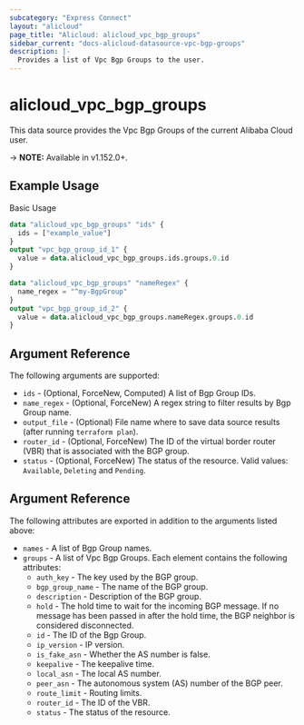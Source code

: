 ```yaml
---
subcategory: "Express Connect"
layout: "alicloud"
page_title: "Alicloud: alicloud_vpc_bgp_groups"
sidebar_current: "docs-alicloud-datasource-vpc-bgp-groups"
description: |-
  Provides a list of Vpc Bgp Groups to the user.
---
```


# alicloud\_vpc\_bgp\_groups

This data source provides the Vpc Bgp Groups of the current Alibaba Cloud user.

-> **NOTE:** Available in v1.152.0+.

## Example Usage

Basic Usage

```terraform
data "alicloud_vpc_bgp_groups" "ids" {
  ids = ["example_value"]
}
output "vpc_bgp_group_id_1" {
  value = data.alicloud_vpc_bgp_groups.ids.groups.0.id
}

data "alicloud_vpc_bgp_groups" "nameRegex" {
  name_regex = "^my-BgpGroup"
}
output "vpc_bgp_group_id_2" {
  value = data.alicloud_vpc_bgp_groups.nameRegex.groups.0.id
}

```

## Argument Reference

The following arguments are supported:

* `ids` - (Optional, ForceNew, Computed)  A list of Bgp Group IDs.
* `name_regex` - (Optional, ForceNew) A regex string to filter results by Bgp Group name.
* `output_file` - (Optional) File name where to save data source results (after running `terraform plan`).
* `router_id` - (Optional, ForceNew) The ID of the virtual border router (VBR) that is associated with the BGP group.
* `status` - (Optional, ForceNew) The status of the resource. Valid values: `Available`, `Deleting` and `Pending`.

## Argument Reference

The following attributes are exported in addition to the arguments listed above:

* `names` - A list of Bgp Group names.
* `groups` - A list of Vpc Bgp Groups. Each element contains the following attributes:
	* `auth_key` - The key used by the BGP group.
	* `bgp_group_name` - The name of the BGP group.
	* `description` - Description of the BGP group.
	* `hold` - The hold time to wait for the incoming BGP message. If no message has been passed in after the hold time, the BGP neighbor is considered disconnected.
	* `id` - The ID of the Bgp Group.
	* `ip_version` - IP version.
	* `is_fake_asn` - Whether the AS number is false.
	* `keepalive` - The keepalive time.
	* `local_asn` - The local AS number.
	* `peer_asn` - The autonomous system (AS) number of the BGP peer.
	* `route_limit` - Routing limits.
	* `router_id` - The ID of the VBR.
	* `status` - The status of the resource.